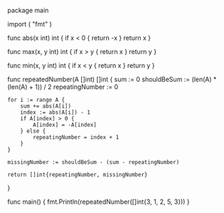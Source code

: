 package main

import (
	"fmt"
)

func abs(x int) int {
	if x < 0 {
		return -x
	}
	return x
}

func max(x, y int) int {
	if x > y {
		return x
	}
	return y
}

func min(x, y int) int {
	if x < y {
		return x
	}
	return y
}

func repeatedNumber(A []int) []int {
	sum := 0
	shouldBeSum := (len(A) * (len(A) + 1)) / 2
	repeatingNumber := 0

	for i := range A {
		sum += abs(A[i])
		index := abs(A[i]) - 1
		if A[index] > 0 {
			A[index] = -A[index]
		} else {
			repeatingNumber = index + 1
		}
	}

	missingNumber := shouldBeSum - (sum - repeatingNumber)

	return []int{repeatingNumber, missingNumber}
}

func main() {
	fmt.Println(repeatedNumber([]int{3, 1, 2, 5, 3}))
}
